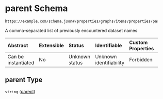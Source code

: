 # parent Schema

```txt
https://example.com/schema.json#/properties/graphs/items/properties/parent
```

A comma-separated list of previously encountered dataset names

| Abstract            | Extensible | Status         | Identifiable            | Custom Properties | Additional Properties | Access Restrictions | Defined In                                                                        |
| :------------------ | :--------- | :------------- | :---------------------- | :---------------- | :-------------------- | :------------------ | :-------------------------------------------------------------------------------- |
| Can be instantiated | No         | Unknown status | Unknown identifiability | Forbidden         | Allowed               | none                | [kgsteward.schema.json\*](../../out/kgsteward.schema.json "open original schema") |

## parent Type

`string` ([parent](kgsteward-properties-graphs-items-properties-parent.md))
